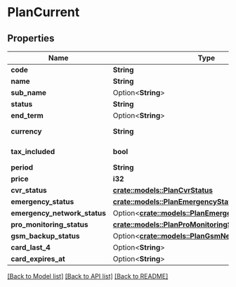 # PlanCurrent

## Properties

Name | Type | Description | Notes
------------ | ------------- | ------------- | -------------
**code** | **String** | Code. | 
**name** | **String** | Name. | 
**sub_name** | Option<**String**> | Sub Name. | [optional]
**status** | **String** | Status. | 
**end_term** | Option<**String**> | End term. | [optional]
**currency** | **String** | ISO-4217 Currency. | 
**tax_included** | **bool** | Tax included. | 
**period** | **String** | Period. | 
**price** | **i32** | Price. | 
**cvr_status** | [**crate::models::PlanCvrStatus**](PlanCvrStatus.md) |  | 
**emergency_status** | [**crate::models::PlanEmergencyStatus**](PlanEmergencyStatus.md) |  | 
**emergency_network_status** | Option<[**crate::models::PlanEmergencyNetworkStatus**](PlanEmergencyNetworkStatus.md)> |  | [optional]
**pro_monitoring_status** | [**crate::models::PlanProMonitoringStatus**](PlanProMonitoringStatus.md) |  | 
**gsm_backup_status** | Option<[**crate::models::PlanGsmNetworkStatus**](PlanGsmNetworkStatus.md)> |  | [optional]
**card_last_4** | Option<**String**> |  | [optional]
**card_expires_at** | Option<**String**> |  | [optional]

[[Back to Model list]](../README.md#documentation-for-models) [[Back to API list]](../README.md#documentation-for-api-endpoints) [[Back to README]](../README.md)


